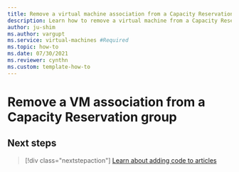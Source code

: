 ```yaml
---
title: Remove a virtual machine association from a Capacity Reservation group (preview)
description: Learn how to remove a virtual machine from a Capacity Reservation group.
author: ju-shim
ms.author: vargupt
ms.service: virtual-machines #Required
ms.topic: how-to
ms.date: 07/30/2021
ms.reviewer: cynthn
ms.custom: template-how-to
---
```


# Remove a VM association from a Capacity Reservation group 

<!-- intro --> 


## Next steps

> [!div class="nextstepaction"]
> [Learn about adding code to articles](availability.md)